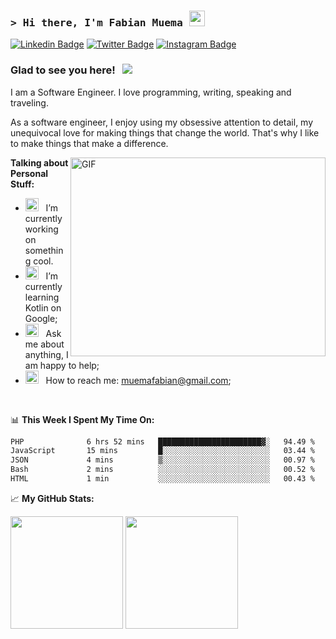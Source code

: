 ### <samp>&gt; Hi there, I'm Fabian Muema <img src="https://media.giphy.com/media/hvRJCLFzcasrR4ia7z/giphy.gif" width="25"> </samp>

[![Linkedin Badge](https://img.shields.io/badge/-LinkedIn-0e76a8?style=flat-square&logo=Linkedin&logoColor=white)](https://linkedin.com/in/fabian-muema)
[![Twitter Badge](https://img.shields.io/badge/-Twitter-00acee?style=flat-square&logo=Twitter&logoColor=white)](https://twitter.com/f_mwema)
[![Instagram Badge](https://img.shields.io/badge/-Instagram-e4405f?style=flat-square&logo=Instagram&logoColor=white)](https://instagram.com/fabianmuema/)

### Glad to see you here! &nbsp; ![](https://visitor-badge.glitch.me/badge?page_id=fabianmuema)

I am a Software Engineer. I love programming, writing, speaking and traveling.

As a software engineer, I enjoy using my obsessive attention to detail, my unequivocal love for making things that change the world. That's why I like to make things that make a difference.

<img align="right" alt="GIF" src="https://github.com/Gapur/Gapur/blob/main/assets/coding.gif?raw=true" width="408" height="318" />


**Talking about Personal Stuff:**

- <img src="https://github.com/Gapur/Gapur/blob/main/assets/developer.gif?raw=true" width="21" />&nbsp;&nbsp; I’m currently working on something cool.
- <img src="https://github.com/Gapur/Gapur/blob/main/assets/lightning.gif?raw=true" width="21" />&nbsp;&nbsp; I’m currently learning Kotlin on Google;
- <img src="https://github.com/Gapur/Gapur/blob/main/assets/message.gif?raw=true" width="21" />&nbsp;&nbsp; Ask me about anything, I am happy to help;
- <img src="https://github.com/Gapur/Gapur/blob/main/assets/letterbox.gif?raw=true" width="21" />&nbsp;&nbsp; How to reach me: muemafabian@gmail.com;
</br>

📊 **This Week I Spent My Time On:**
<!--START_SECTION:waka-->

```txt
PHP              6 hrs 52 mins   ███████████████████████▓░   94.49 %
JavaScript       15 mins         █░░░░░░░░░░░░░░░░░░░░░░░░   03.44 %
JSON             4 mins          ▒░░░░░░░░░░░░░░░░░░░░░░░░   00.97 %
Bash             2 mins          ░░░░░░░░░░░░░░░░░░░░░░░░░   00.52 %
HTML             1 min           ░░░░░░░░░░░░░░░░░░░░░░░░░   00.43 %
```

<!--END_SECTION:waka-->


📈 **My GitHub Stats:**

<p>
  <img height="180em" src="https://github-readme-stats.vercel.app/api?username=fabianmuema&show_icons=true&hide_border=true&&count_private=true&include_all_commits=true" />
  <img height="180em" src="https://github-readme-stats.vercel.app/api/top-langs/?username=fabianmuema&exclude_repo=KNN-Image-Classification&show_icons=true&hide_border=true&layout=compact&langs_count=8"/>
</p>



